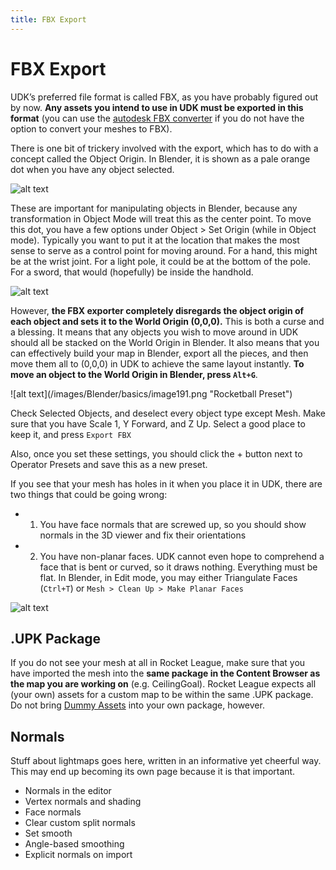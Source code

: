```yaml
---
title: FBX Export
---
```

# FBX Export

UDK’s preferred file format is called FBX, as you have probably figured out by now. **Any assets you intend to use in UDK must be exported in this format** (you can use the [autodesk FBX converter](https://www.autodesk.com/developer-network/platform-technologies/fbx-converter-archives) if you do not have the option to convert your meshes to FBX).

There is one bit of trickery involved with the export, which has to do with a concept called the Object Origin. In Blender, it is shown as a pale orange dot when you have any object selected.

![alt text](/images/Blender/basics/image141.png "The pale orange dot")

These are important for manipulating objects in Blender, because any transformation in Object Mode will treat this as the center point. To move this dot, you have a few options under Object > Set Origin (while in Object mode). Typically you want to put it at the location that makes the most sense to serve as a control point for moving around. For a hand, this might be at the wrist joint. For a light pole, it could be at the bottom of the pole. For a sword, that would (hopefully) be inside the handhold.

![alt text](/images/Blender/basics/05_fbx_rfh.png "Ranked Fr*ckin Hoops Stadium yo")

However, **the FBX exporter completely disregards the object origin of each object and sets it to the World Origin (0,0,0).** This is both a curse and a blessing. It means that any objects you wish to move around in UDK should all be stacked on the World Origin in Blender. It also means that you can effectively build your map in Blender, export all the pieces, and then move them all to (0,0,0) in UDK to achieve the same layout instantly. **To move an object to the World Origin in Blender, press `Alt+G`**.

<Badge text="important" type="tip"/>
![alt text](/images/Blender/basics/image191.png "Rocketball Preset")

Check Selected Objects, and deselect every object type except Mesh. Make sure that you have Scale 1, Y Forward, and Z Up. Select a good place to keep it, and press `Export FBX`

Also, once you set these settings, you should click the + button next to Operator Presets and save this as a new preset.

If you see that your mesh has holes in it when you place it in UDK, there are two things that could be going wrong:

* 1) You have face normals that are screwed up, so you should show normals in the 3D viewer and fix their orientations
* 2) You have non-planar faces. UDK cannot even hope to comprehend a face that is bent or curved, so it draws nothing. Everything must be flat. In Blender, in Edit mode, you may either Triangulate Faces (`Ctrl+T`) or `Mesh > Clean Up > Make Planar Faces`

![alt text](/images/Blender/basics/image69.png "Caption")

## .UPK Package <Badge text="important" type="tip"/>

If you do not see your mesh at all in Rocket League, make sure that you have imported the mesh into the **same package in the Content Browser as the map you are working on** (e.g. CeilingGoal). Rocket League expects all (your own) assets for a custom map to be within the same .UPK package. Do not bring [Dummy Assets](../udk/14_dummy_assets.md) into your own package, however.

## Normals <Badge text="not finished" type="warning"/>

Stuff about lightmaps goes here, written in an informative yet cheerful way. This may end up becoming its own page because it is that important.

* Normals in the editor
* Vertex normals and shading
* Face normals
* Clear custom split normals
* Set smooth
* Angle-based smoothing
* Explicit normals on import